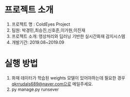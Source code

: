 # 프로젝트 소개

1. 프로젝트 명 : ColdEyes Project
2. 팀원: 박경민,최승진,신호준,이가원,이진재
3. 프로젝트 소개: 영상처리와 딥러닝 기반한 실시간화재 감지시스템
4. 개발기간: 2019.08~2019.09

# 실행 방법

1. 화재 데이터가 학습된 weights 모델이 있어야하는데 필요한 경우 qkrrudals689@naver.com으로 메일주세요.
2. py manage.py runsever
